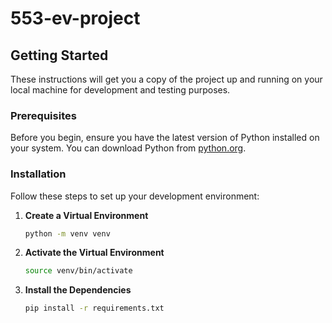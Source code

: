 # 553-ev-project

## Getting Started

These instructions will get you a copy of the project up and running on your local machine for development and testing purposes.

### Prerequisites

Before you begin, ensure you have the latest version of Python installed on your system. You can download Python from [python.org](https://www.python.org/downloads/).

### Installation

Follow these steps to set up your development environment:

1. **Create a Virtual Environment**

   ```sh
   python -m venv venv
2. **Activate the Virtual Environment**

    ```sh
    source venv/bin/activate
3. **Install the Dependencies**
    ```sh
    pip install -r requirements.txt



